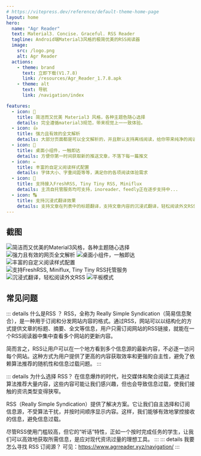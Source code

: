 ```yaml
---
# https://vitepress.dev/reference/default-theme-home-page
layout: home
hero:
  name: "Agr Reader"
  text: Material3. Concise. Graceful. RSS Reader
  tagline: Android端Material3风格的极简优美的RSS阅读器
  image:
    src: /logo.png
    alt: Agr Reader
  actions:
    - theme: brand
      text: 立即下载(V1.7.8)
      link: /resources/Agr_Reader_1.7.8.apk
    - theme: alt
      text: 导航
      link: /navigation/index

features:
  - icon: 🎨
    title: 简洁而又优美 Material3 风格，各种主题色随心选择
    details: 完全遵循material3规范，带来视觉上一一致体验。
  - icon: 👍
    title: 强力且有效的全文解析
    details: 大部分页面都是可以全文解析的，并且默认支持离线阅读，给你带来纯净的阅读体验
  - icon: 📱
    title: 桌面小组件，一触即达
    details: 方便你第一时间获取新的推送文章，不落下每一篇推文
  - icon: ✏
    title: 丰富的自定义阅读样式配置
    details: 字体大小、字重间距等等，满足你的各项阅读体验需求
  - icon: 👏
    title: 支持接入FreshRSS, Tiny Tiny RSS, Miniflux
    details: 主流自托管服务均可支持，inoreader、feedly正在逐步支持中...
  - icon: 🔠
    title: 支持沉浸式翻译效果
    details: 支持文章在列表中的标题翻译，支持文章内容的沉浸式翻译，轻松阅读外文RSS文章，不再有语言障碍
---
```


## 截图
<div class="horizontal-scroll">
  <img src="/screenshots/1.webp" alt="简洁而又优美的Material3风格，各种主题随心选择" data-zoomable class="image_screenshot medium-zoom-image">
  <img src="/screenshots/2.webp" alt="强力且有效的网页全文解析" data-zoomable class="image_screenshot medium-zoom-image">
  <img src="/screenshots/3.webp" alt="桌面小组件，一触即达" data-zoomable class="image_screenshot medium-zoom-image">
  <img src="/screenshots/4.webp" alt="丰富的自定义阅读样式配置" data-zoomable class="image_screenshot medium-zoom-image">
  <img src="/screenshots/5.webp" alt="支持FreshRSS, Miniflux, Tiny Tiny RSS托管服务" data-zoomable class="image_screenshot medium-zoom-image">
  <img src="/screenshots/6.webp" alt="沉浸式翻译，轻松阅读外文RSS" data-zoomable class="image_screenshot medium-zoom-image">
  <img src="/screenshots/7.webp" alt="平板模式" data-zoomable class="image_screenshot medium-zoom-image">
</div>

## 常见问题
::: details 什么是RSS ？
RSS，全称为 Really Simple Syndication（简易信息聚合），是一种用于订阅和分发网站内容的格式。通过RSS，网站可以以结构化的方式提供文章的标题、摘要、全文等信息，用户只需订阅网站的RSS链接，就能在一个RSS阅读器中集中查看多个网站的更新内容。

简而言之，RSS让用户可以在一个地方看到多个信息源的最新内容，不必逐一访问每个网站。这种方式为用户提供了更高的内容获取效率和更强的自主性，避免了依赖算法推荐的随机性和信息过载问题。
:::

::: details 为什么选择 RSS？
在信息爆炸的时代，社交媒体和聚合阅读工具通过算法推荐大量内容，这些内容可能让我们感兴趣，但也会导致信息过载，使我们接触的资讯类型变得狭窄。

RSS（Really Simple Syndication）提供了解决方案。它让我们自主选择和订阅信息源，不受算法干扰，并按时间顺序显示内容。这样，我们能够有效地掌控接收的信息，避免信息过载。

尽管RSS使用门槛较高，但它的“听话”特性，正如一个按时完成任务的学生，让我们可以高效地获取所需信息，是应对现代资讯过量的理想工具。
:::
::: details 我要怎么寻找 RSS 订阅源？
可见：https://www.agrreader.xyz/navigation/
:::